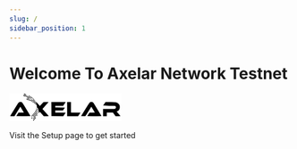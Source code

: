 ```yaml
---
slug: /
sidebar_position: 1
---
```


# Welcome To Axelar Network Testnet
<img src="../docs/images/Axelar.png" alt="img" width="200" height="50"/>

Visit the Setup page to get started

